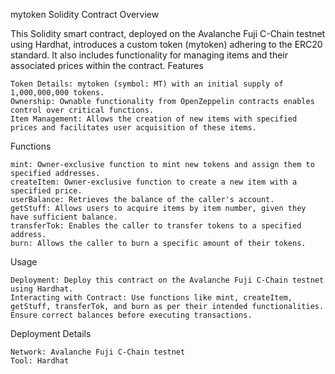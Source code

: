 mytoken Solidity Contract
Overview

This Solidity smart contract, deployed on the Avalanche Fuji C-Chain testnet using Hardhat, introduces a custom token (mytoken) adhering to the ERC20 standard. It also includes functionality for managing items and their associated prices within the contract.
Features

    Token Details: mytoken (symbol: MT) with an initial supply of 1,000,000,000 tokens.
    Ownership: Ownable functionality from OpenZeppelin contracts enables control over critical functions.
    Item Management: Allows the creation of new items with specified prices and facilitates user acquisition of these items.

Functions

    mint: Owner-exclusive function to mint new tokens and assign them to specified addresses.
    createItem: Owner-exclusive function to create a new item with a specified price.
    userBalance: Retrieves the balance of the caller's account.
    getStuff: Allows users to acquire items by item number, given they have sufficient balance.
    transferTok: Enables the caller to transfer tokens to a specified address.
    burn: Allows the caller to burn a specific amount of their tokens.

Usage

    Deployment: Deploy this contract on the Avalanche Fuji C-Chain testnet using Hardhat.
    Interacting with Contract: Use functions like mint, createItem, getStuff, transferTok, and burn as per their intended functionalities. Ensure correct balances before executing transactions.

Deployment Details

    Network: Avalanche Fuji C-Chain testnet
    Tool: Hardhat
